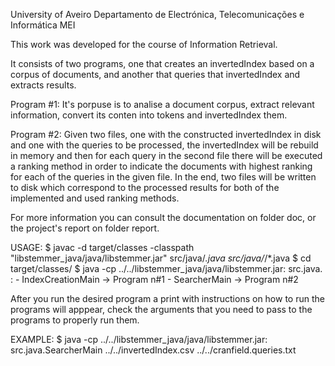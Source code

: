 University of Aveiro
Departamento de Electrónica, Telecomunicações e Informática
MEI

This work was developed for the course of Information Retrieval.

It consists of two programs, one that creates an invertedIndex based on a corpus of documents, and another that queries that invertedIndex and extracts  results.

Program #1:
It's porpuse is  to analise a document corpus, extract relevant information,
convert its conten into tokens and invertedIndex them.

Program #2:
Given two files, one with the constructed invertedIndex in disk and one with the queries to be processed, the invertedIndex will be rebuild in memory and then for each query in the second file there will be executed a ranking method in order to indicate the documents with highest ranking for each of the queries in the given file. In the end, two files will be written to disk which correspond to the processed results for both of the implemented and used ranking methods.

For more information you can consult the documentation on folder doc, or the
project's report on folder report.


USAGE:
$ javac -d target/classes -classpath "libstemmer_java/java/libstemmer.jar" src/java/*.java src/java/*/*.java
$ cd target/classes/
$ java -cp ../../libstemmer_java/java/libstemmer.jar: src.java.<mainClass> <arguments>
    <mainClass>: 
        - IndexCreationMain -> Program n#1
        - SearcherMain -> Program n#2
        
After you run the desired program a print with instructions on how to run the programs will apppear, check the arguments that you need to pass
to the programs to properly run them.

EXAMPLE:
$ java -cp ../../libstemmer_java/java/libstemmer.jar: src.java.SearcherMain ../../invertedIndex.csv ../../cranfield.queries.txt
